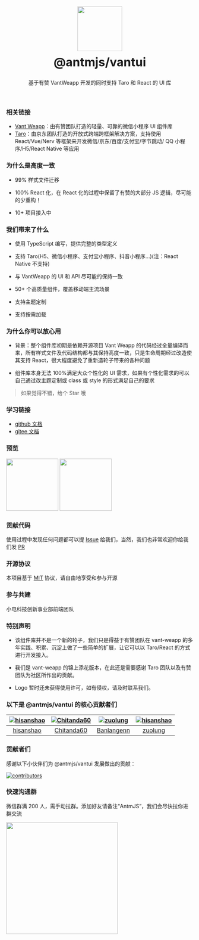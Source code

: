 <div class="card">
  <div class="intro" style="text-align: center; padding: 20px;">
    <img class="intro__logo" style="width: 120px; height: 120px; box-shadow: none;" src="https://antm-js.gitee.io/resource/antmjs-vantui.jpg">
    <h2 style="margin: 0; font-size: 32px; line-height: 60px;">@antmjs/vantui</h2>
    <p>基于有赞 VantWeapp 开发的同时支持 Taro 和 React 的 UI 库</p>
  </div>
</div>

### 相关链接

- [Vant Weapp](https://github.com/youzan/vant-weapp)：由有赞团队打造的轻量、可靠的微信小程序 UI 组件库
- [Taro](https://github.com/NervJS/taro)：由京东团队打造的开放式跨端跨框架解决方案，支持使用 React/Vue/Nerv 等框架来开发微信/京东/百度/支付宝/字节跳动/ QQ 小程序/H5/React Native 等应用

### 为什么是高度一致

- 99% 样式文件迁移

- 100% React 化，在 React 化的过程中保留了有赞的大部分 JS 逻辑，尽可能的少重构！

- 10+ 项目接入中

### 我们带来了什么

- 使用 TypeScript 编写，提供完整的类型定义

- 支持 Taro(H5、微信小程序、支付宝小程序、抖音小程序...)(注：React Native 不支持)

- 与 VantWeapp 的 UI 和 API 尽可能的保持一致

- 50+ 个高质量组件，覆盖移动端主流场景

- 支持主题定制

- 支持按需加载

### 为什么你可以放心用

- 背景：整个组件库初期是依赖开源项目 Vant Weapp 的代码经过全量编译而来，所有样式文件及代码结构都与其保持高度一致，只是生命周期经过改造使其支持 React，很大程度避免了重新造轮子带来的各种问题

- 组件库本身无法 100%满足大众个性化的 UI 需求，如果有个性化需求的可以自己通过改主题定制或 class 或 style 的形式满足自己的要求

> 如果觉得不错，给个 Star 哦

### 学习链接

- [github 文档](https://antmjs.github.io/vantui/#/home)
- [gitee 文档](https://antm-js.gitee.io/vantui/#/home)

### 预览

<img style="width: 140px; height: 140px; box-shadow: none;" src="https://antm-js.gitee.io/resource/vantui-weapp.png" />
<img style="width: 140px; height: 140px; box-shadow: none;" src="https://antm-js.gitee.io/resource/vantui-h5.png" />

### 贡献代码

使用过程中发现任何问题都可以提 [Issue](https://github.com/antmjs/vantui/issues) 给我们，当然，我们也非常欢迎你给我们发 [PR](https://github.com/antmjs/vantui/pulls)

### 开源协议

本项目基于 [MIT](https://zh.wikipedia.org/wiki/MIT%E8%A8%B1%E5%8F%AF%E8%AD%89) 协议，请自由地享受和参与开源

### 参与共建

小电科技创新事业部前端团队

### 特别声明

- 该组件库并不是一个新的轮子，我们只是得益于有赞团队在 vant-weapp 的多年实践、积累、沉淀上做了一些简单的扩展，让它可以以 Taro/React 的方式进行开发接入。

- 我们是 vant-weapp 的锦上添花版本，在此还是需要感谢 Taro 团队以及有赞团队为社区所作出的贡献。

- Logo 暂时还未获得使用许可，如有侵权，请及时联系我们。

### 以下是 @antmjs/vantui 的核心贡献者们

| [![hisanshao](https://avatars.githubusercontent.com/u/26359618?s=100&v=4)](https://github.com/hisanshao/) | [![Chitanda60](https://avatars.githubusercontent.com/u/16026533?s=100&v=4)](https://github.com/Chitanda60/) | [![zuolung](https://avatars.githubusercontent.com/u/19684540?s=100&v=4)](https://github.com/Banlangenn/) | [![hisanshao](https://avatars.githubusercontent.com/u/28145148?s=100&v=4)](https://github.com/zuolung/) |
| :-------------------------------------------------------------------------------------------------------: | :---------------------------------------------------------------------------------------------------------: | :------------------------------------------------------------------------------------------------------: | :-----------------------------------------------------------------------------------------------------: |
|                                [hisanshao](https://github.com/hisanshao/)                                 |                                [Chitanda60](https://github.com/Chitanda60/)                                 |                               [Banlangenn](https://github.com/Banlangenn/)                               |                                 [zuolung](https://github.com/zuolung/)                                  |

### 贡献者们

感谢以下小伙伴们为 @antmjs/vantui 发展做出的贡献：

<a href="https://github.com/AntmJS/vantui/graphs/contributors">
  <img src="https://opencollective.com/vantuiantmjs/contributors.svg?width=890&button=false" alt="contributors">
</a>

### 快速沟通群

微信群满 200 人，需手动拉群。添加好友请备注“AntmJS”，我们会尽快拉你进群交流

<div style="display:inline-block;">
<img style="width:300px" src="https://antmjs.github.io/vantui/resource/chat.png" />
</div>
